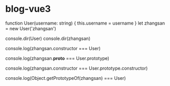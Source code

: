 <!--
 * @Date: 2023-06-25 16:01:59
 * @LastEditors: hi@xuhaibing.com
 * @LastEditTime: 2024-03-07 00:17:29
 * @FilePath: /blog-xuhaibing.com/README.md
-->
# blog-vue3
 
function User(username: string) {
  this.username = username
}
let zhangsan = new User('zhangsan')

console.dir(User)
console.dir(zhangsan)

console.log(zhangsan.constructor === User)


console.log(zhangsan.__proto__ === User.prototype)


console.log(zhangsan.constructor === User.prototype.constructor)


console.log(Object.getPrototypeOf(zhangsan) === User)